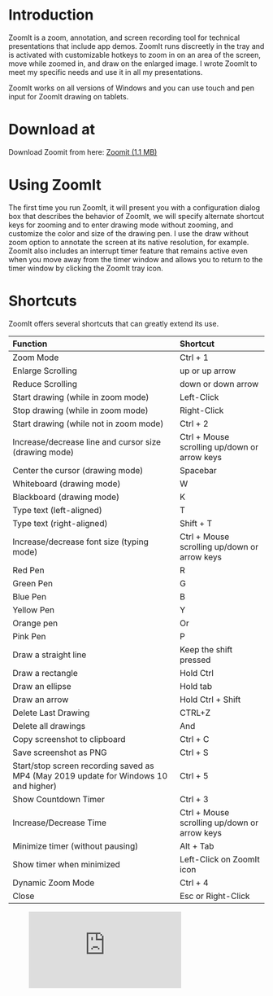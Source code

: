 # Introduction

ZoomIt is a zoom, annotation, and screen recording tool for technical presentations that include app demos. 
ZoomIt runs discreetly in the tray and is activated with customizable hotkeys to zoom in on an area of the screen, move while zoomed in, 
and draw on the enlarged image. I wrote ZoomIt to meet my specific needs and use it in all my presentations.

ZoomIt works on all versions of Windows and you can use touch and pen input for ZoomIt drawing on tablets.

# Download at

Download Zoomit from here: [Zoomit (1.1 MB)](https://download.sysinternals.com/files/ZoomIt.zip)

# Using ZoomIt

The first time you run ZoomIt, it will present you with a configuration dialog box that describes the behavior of ZoomIt, 
we will specify alternate shortcut keys for zooming and to enter drawing mode without zooming, and customize the color and size of the drawing pen. 
I use the draw without zoom option to annotate the screen at its native resolution, for example. 
ZoomIt also includes an interrupt timer feature that remains active even when you move away from the timer window and allows 
you to return to the timer window by clicking the ZoomIt tray icon.


# Shortcuts
ZoomIt offers several shortcuts that can greatly extend its use.

|Function	| Shortcut |
|:---|:---|
Zoom Mode|	Ctrl + 1
Enlarge	Scrolling| up or up arrow
Reduce	Scrolling |down or down arrow
Start drawing (while in zoom mode)|	Left-Click
Stop drawing (while in zoom mode)|	Right-Click
Start drawing (while not in zoom mode)|	Ctrl + 2
Increase/decrease line and cursor size (drawing mode)	|Ctrl + Mouse scrolling up/down or arrow keys
Center the cursor (drawing mode)|	Spacebar
Whiteboard (drawing mode)|	W
Blackboard (drawing mode)|	K
Type text (left-aligned)|	T
Type text (right-aligned)|	Shift + T
Increase/decrease font size (typing mode)	|Ctrl + Mouse scrolling up/down or arrow keys
Red Pen|	R
Green Pen	|G
Blue Pen	|B
Yellow Pen	|Y
Orange pen|	Or
Pink Pen|	P
Draw a straight line|	Keep the shift pressed
Draw a rectangle|	Hold Ctrl
Draw an ellipse|	Hold tab
Draw an arrow	|Hold Ctrl + Shift
Delete Last Drawing|	CTRL+Z
Delete all drawings|	And
Copy screenshot to clipboard|	Ctrl + C
Save screenshot as PNG	|Ctrl + S
Start/stop screen recording saved as MP4 (May 2019 update for Windows 10 and higher)|	Ctrl + 5
Show Countdown Timer	|Ctrl + 3
Increase/Decrease Time|	Ctrl + Mouse scrolling up/down or arrow keys
Minimize timer (without pausing)	|Alt + Tab
Show timer when minimized|	Left-Click on ZoomIt icon
Dynamic Zoom Mode|	Ctrl + 4
Close|	Esc or Right-Click

<figure class="video_container">
<iframe src="https://www.microsoft.com/pt-br/videoplayer/embed/RE55yQm?autoplay=true&amp;loop=true&amp;controls=false&amp;postJsllMsg=true&amp;autoCaptions=pt-br" frameborder="0" allowfullscreen="true" data-linktype="external" title="Player de vídeo"></iframe>
</figure>  
